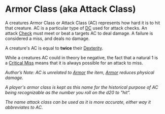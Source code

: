 # Armor Class (aka Attack Class)

A creatures Armor Class or Attack Class (AC) represents how hard it is to hit that creature. AC is a particular type of [DC](../../Game%20Procedures/DC.md) used for attack checks. An attack [Check](../../Game%20Procedures/Check.md) must meet or beat a targets AC to deal damage. A failure is considered a miss, and deals no damage.

A creature's AC is equal to **twice** their [Dexterity](../Chosen%20Statistics/Dexterity.md).

While a creatures AC could in theory be negative, the fact that a natural 1 is a [Critical Miss](../../Game%20Procedures/Dice%20Rolls/Critical%20Miss.md) means that it is always possible for an attack to miss.



*Author’s Note:*
*AC is unrelated to [Armor](../../Items/Equipment/Armor.md) the item, [Armor](../../Items/Equipment/Armor.md) reduces physical damage.*

*A player's armor class is kept as this name for the historical purpose of AC being recognizable as the number you roll on the d20 to "hit".*

*The name attack class can be used as it is more accurate, either way it abbreviates to AC.*